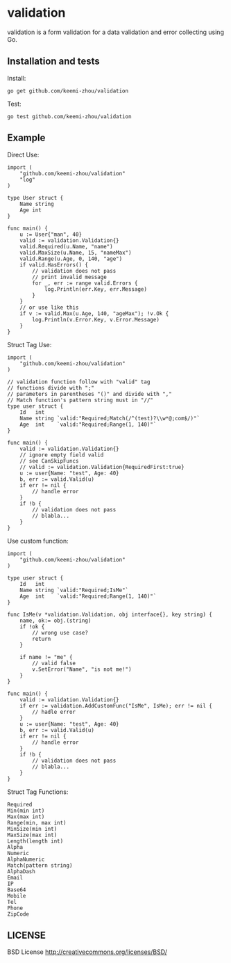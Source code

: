 validation
===============

validation is a form validation for a data validation and error collecting using Go.

## Installation and tests

Install:

	go get github.com/keemi-zhou/validation

Test:

	go test github.com/keemi-zhou/validation

## Example

Direct Use:

	import (
		"github.com/keemi-zhou/validation"
		"log"
	)

	type User struct {
		Name string
		Age int
	}

	func main() {
		u := User{"man", 40}
		valid := validation.Validation{}
		valid.Required(u.Name, "name")
		valid.MaxSize(u.Name, 15, "nameMax")
		valid.Range(u.Age, 0, 140, "age")
		if valid.HasErrors() {
			// validation does not pass
			// print invalid message
			for _, err := range valid.Errors {
				log.Println(err.Key, err.Message)
			}
		}
		// or use like this
		if v := valid.Max(u.Age, 140, "ageMax"); !v.Ok {
			log.Println(v.Error.Key, v.Error.Message)
		}
	}

Struct Tag Use:

	import (
		"github.com/keemi-zhou/validation"
	)

	// validation function follow with "valid" tag
	// functions divide with ";"
	// parameters in parentheses "()" and divide with ","
	// Match function's pattern string must in "//"
	type user struct {
		Id   int
		Name string `valid:"Required;Match(/^(test)?\\w*@;com$/)"`
		Age  int    `valid:"Required;Range(1, 140)"`
	}

	func main() {
		valid := validation.Validation{}
		// ignore empty field valid
		// see CanSkipFuncs
		// valid := validation.Validation{RequiredFirst:true}
		u := user{Name: "test", Age: 40}
		b, err := valid.Valid(u)
		if err != nil {
			// handle error
		}
		if !b {
			// validation does not pass
			// blabla...
		}
	}

Use custom function:

	import (
		"github.com/keemi-zhou/validation"
	)

	type user struct {
		Id   int
		Name string `valid:"Required;IsMe"`
		Age  int    `valid:"Required;Range(1, 140)"`
	}

	func IsMe(v *validation.Validation, obj interface{}, key string) {
		name, ok:= obj.(string)
		if !ok {
			// wrong use case?
			return
		}

		if name != "me" {
			// valid false
			v.SetError("Name", "is not me!")
		}
	}

	func main() {
		valid := validation.Validation{}
		if err := validation.AddCustomFunc("IsMe", IsMe); err != nil {
			// hadle error
		}
		u := user{Name: "test", Age: 40}
		b, err := valid.Valid(u)
		if err != nil {
			// handle error
		}
		if !b {
			// validation does not pass
			// blabla...
		}
	}

Struct Tag Functions:

	Required
	Min(min int)
	Max(max int)
	Range(min, max int)
	MinSize(min int)
	MaxSize(max int)
	Length(length int)
	Alpha
	Numeric
	AlphaNumeric
	Match(pattern string)
	AlphaDash
	Email
	IP
	Base64
	Mobile
	Tel
	Phone
	ZipCode


## LICENSE

BSD License http://creativecommons.org/licenses/BSD/
